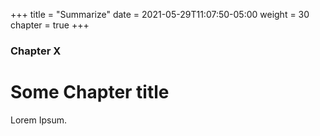 +++
title = "Summarize"
date = 2021-05-29T11:07:50-05:00
weight = 30
chapter = true
+++

### Chapter X

# Some Chapter title

Lorem Ipsum.